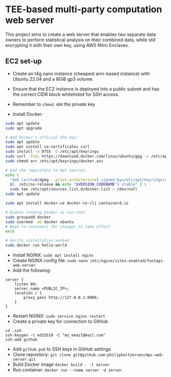 # TEE-based multi-party computation web server

This project aims to create a web server that enables two separate data owners to perform statistical analysis on their combined data, while still encrypting it with their own key, using AWS Nitro Enclaves. 


## EC2 set-up
- Create an t4g.nano instance (cheapest arm-based instance) with Ubuntu 22.04 and a 8GiB gp3 volume.
- Ensure that the EC2 instance is deployed into a public subnet and has the correct CIDR block whitelisted for SSH access.
- Remember to `chmod 400` the private key

- Install Docker:
```bash
sudo apt update
sudo apt upgrade

# Add Docker's official GPG key:
sudo apt update
sudo apt install ca-certificates curl
sudo install -m 0755 -d /etc/apt/keyrings
sudo curl -fsSL https://download.docker.com/linux/ubuntu/gpg -o /etc/apt/keyrings/docker.asc
sudo chmod a+r /etc/apt/keyrings/docker.asc

# Add the repository to Apt sources:
echo \
  "deb [arch=$(dpkg --print-architecture) signed-by=/etc/apt/keyrings/docker.asc] https://download.docker.com/linux/ubuntu \
  $(. /etc/os-release && echo "$VERSION_CODENAME") stable" | \
  sudo tee /etc/apt/sources.list.d/docker.list > /dev/null
sudo apt update

sudo apt install docker-ce docker-ce-cli containerd.io

# Enable running Docker as non-root
sudo groupadd docker
sudo usermod -aG docker ubuntu
# Need to reconnect for changes to take effect
exit

# Verify installation worked
sudo docker run hello-world
```

- Install NGINX: `sudo apt install nginx`
- Create NGINX config file: `sudo nano /etc/nginx/sites-enabled/fastapi-web-server`
- Add the following:
```
server {
    listen 80;
    server_name <PUBLIC_IP>;
    location / {
        proxy_pass http://127.0.0.1:8000;
    }
}
```
- Restart NGINX: `sudo service nginx restart`
- Create a private key for connection to GitHub
```
cd .ssh
ssh-keygen -t ed25519 -C "my_email@mail.com"
ssh-add github
```
- Add `github.pub` to SSH keys in GitHub settings
- Clone repository: `git clone git@github.com:philipbaltzersen/mpc-web-server.git`
- Build Docker image `docker build . -t server`
- Run container: `docker run --name server -d server`
